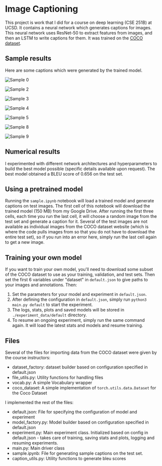 # Image Captioning

This project is work that I did for a course on deep learning (CSE 251B) at UCSD.  It contains a neural network which generates captions for images.  This neural network uses ResNet-50 to extract features from images, and then an LSTM to write captions for them.  It was trained on the [COCO dataset](https://cocodataset.org/#home).

## Sample results

Here are some captions which were generated by the trained model.

![Sample 0](/testimages/test0.png)

![Sample 2](/testimages/test2.png)

![Sample 3](/testimages/test3.png)

![Sample 4](/testimages/test4.png)

![Sample 5](/testimages/test5.png)

![Sample 8](/testimages/test8.png)

![Sample 9](/testimages/test9.png)

## Numerical results

I experimented with different network architectures and hyperparameters to build the best model possible (specific details available upon request).  The best model obtained a BLEU score of 0.656 on the test set.

## Using a pretrained model

Running the `sample.ipynb` notebook will load a trained model and generate captions on test images.  The first cell of this notebook will download the trained model (150 MB) from my Google Drive.  After running the first three cells, each time you run the last cell, it will choose a random image from the test set and generate a caption for it.  Several of the test images are not available as individual images from the COCO dataset website (which is where the code pulls images from so that you do not have to download the entire test set), so if you run into an error here, simply run the last cell again to get a new image.

## Training your own model

If you want to train your own model, you'll need to download some subset of the COCO dataset to use as your training, validation, and test sets.  Then set the first 6 variables under "dataset" in `default.json` to give paths to your images and annotations.  Then: 
1. Set the parameters for your model and experiment in `default.json`.
3. After defining the configuration in `default.json`, simply run `python3 main.py default` to start the experiment.
4. The logs, stats, plots and saved models will be stored in `./experiment_data/default` directory.
5. To resume an ongoing experiment, simply run the same command again. It will load the latest stats and models and resume training.

## Files
Several of the files for importing data from the COCO dataset were given by the course instructors:
- dataset_factory: dataset builder based on configuration specified in default.json
- file_utils.py: Utility functions for handling files 
- vocab.py: A simple Vocabulary wrapper
- coco_dataset: A simple implementation of `torch.utils.data.Dataset` for the Coco Dataset

I implemented the rest of the files:
- default.json: File for specifying the configuration of model and experiment
- model_factory.py: Model builder based on configuration specified in default.json
- experiment.py: Main experiment class. Initialized based on config in default.json - takes care of training, saving stats and plots, logging and resuming experiments.
- main.py: Main driver class
- sample.ipynb: File for generating sample captions on the test set.
- caption_utils.py: Utility functions to generate bleu scores

<!---## TODO
1. Add transformations to training images to improve the model's performance on the validation and test sets.
2. Allow model to make caption predicts on a batch to speed up testing.
-->
